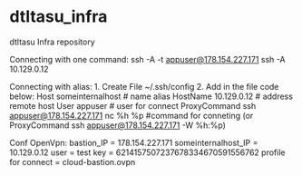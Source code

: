 # dtltasu_infra
dtltasu Infra repository



Connecting with one command: ssh -A -t appuser@178.154.227.171 ssh -A 10.129.0.12

Connecting with alias:
      1. Create File ~/.ssh/config
      2. Add in the file code below:
           Host someinternalhost                                  # name alias
               HostName 10.129.0.12                               # address remote host
               User appuser                                       # user for connect
               ProxyCommand ssh appuser@178.154.227.171 nc %h %p  #command for conneting  (or  ProxyCommand ssh appuser@178.154.227.171 -W %h:%p)

Conf OpenVpn:
     bastion_IP = 178.154.227.171
     someinternalhost_IP = 10.129.0.12
     user = test
     key = 6214157507237678334670591556762
     profile for connect = cloud-bastion.ovpn
